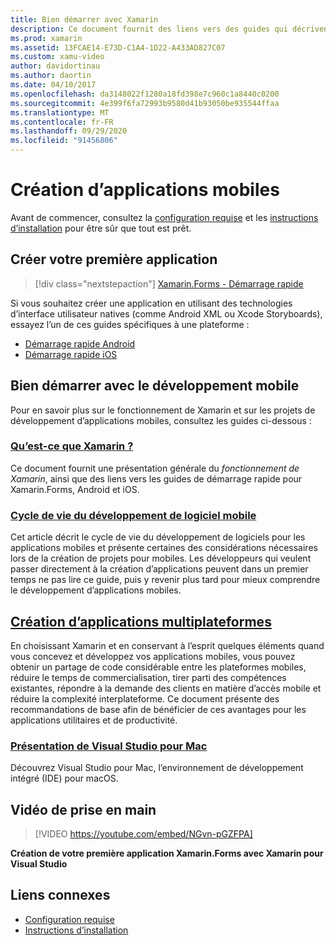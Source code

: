 ```yaml
---
title: Bien démarrer avec Xamarin
description: Ce document fournit des liens vers des guides qui décrivent comment bien démarrer avec le développement Xamarin. Le contenu lié explique comment créer une première application, puis fournit une introduction générale au développement mobile.
ms.prod: xamarin
ms.assetid: 13FCAE14-E73D-C1A4-1D22-A433AD827C07
ms.custom: xamu-video
author: davidortinau
ms.author: daortin
ms.date: 04/10/2017
ms.openlocfilehash: da3148022f1280a18fd398e7c960c1a8440c0200
ms.sourcegitcommit: 4e399f6fa72993b9580d41b93050be935544ffaa
ms.translationtype: MT
ms.contentlocale: fr-FR
ms.lasthandoff: 09/29/2020
ms.locfileid: "91456806"
---
```

# <a name="building-mobile-apps"></a>Création d’applications mobiles

Avant de commencer, consultez la [configuration requise](requirements.md) et les [instructions d’installation](~/get-started/installation/index.md) pour être sûr que tout est prêt.

## <a name="build-your-first-app"></a>Créer votre première application

> [!div class="nextstepaction"]
> [Xamarin.Forms - Démarrage rapide](~/get-started/quickstarts/single-page.md)

Si vous souhaitez créer une application en utilisant des technologies d’interface utilisateur natives (comme Android XML ou Xcode Storyboards), essayez l’un de ces guides spécifiques à une plateforme :

- [Démarrage rapide Android](~/android/get-started/hello-android/hello-android-quickstart.md)
- [Démarrage rapide iOS](~/ios/get-started/hello-ios/hello-ios-quickstart.md)

## <a name="get-started-with-mobile-development"></a>Bien démarrer avec le développement mobile

Pour en savoir plus sur le fonctionnement de Xamarin et sur les projets de développement d’applications mobiles, consultez les guides ci-dessous :

### <a name="what-is-xamarin"></a>[Qu’est-ce que Xamarin ?](~/cross-platform/get-started/introduction-to-mobile-development.md)

Ce document fournit une présentation générale du *fonctionnement de Xamarin*, ainsi que des liens vers les guides de démarrage rapide pour Xamarin.Forms, Android et iOS.

### <a name="mobile-software-development-lifecycle"></a>[Cycle de vie du développement de logiciel mobile](~/cross-platform/get-started/introduction-to-mobile-sdlc.md)

Cet article décrit le cycle de vie du développement de logiciels pour les applications mobiles et présente certaines des considérations nécessaires lors de la création de projets pour mobiles. Les développeurs qui veulent passer directement à la création d’applications peuvent dans un premier temps ne pas lire ce guide, puis y revenir plus tard pour mieux comprendre le développement d’applications mobiles.

## <a name="building-cross-platform-applications"></a>[Création d’applications multiplateformes](~/cross-platform/app-fundamentals/building-cross-platform-applications/index.md)

En choisissant Xamarin et en conservant à l’esprit quelques éléments quand vous concevez et développez vos applications mobiles, vous pouvez obtenir un partage de code considérable entre les plateformes mobiles, réduire le temps de commercialisation, tirer parti des compétences existantes, répondre à la demande des clients en matière d’accès mobile et réduire la complexité interplateforme. Ce document présente des recommandations de base afin de bénéficier de ces avantages pour les applications utilitaires et de productivité.

### <a name="introducing-visual-studio-for-mac"></a>[Présentation de Visual Studio pour Mac](/visualstudio/mac/)

Découvrez Visual Studio pour Mac, l’environnement de développement intégré (IDE) pour macOS.

## <a name="get-started-video"></a>Vidéo de prise en main

> [!VIDEO https://youtube.com/embed/NGvn-pGZFPA]

**Création de votre première application Xamarin.Forms avec Xamarin pour Visual Studio**

## <a name="related-links"></a>Liens connexes

- [Configuration requise](requirements.md)
- [Instructions d’installation](~/get-started/installation/index.md)